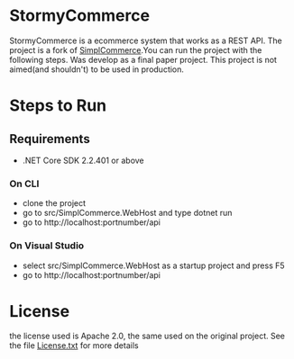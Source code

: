 # StormyCommerce 
StormyCommerce is a ecommerce system that works as a REST API. The project is a fork of [SimplCommerce](http://github.com/simplCommerce/SimplCommerce).You can run the project with the following steps. Was develop as a final paper project. This project is not aimed(and shouldn't) to be used in production.
# Steps to Run
## Requirements 
- .NET Core SDK 2.2.401 or above
### On CLI
- clone the project
- go to src/SimplCommerce.WebHost and type dotnet run 
- go to http://localhost:portnumber/api
### On Visual Studio 
- select src/SimplCommerce.WebHost as a startup project and press F5
- go to http://localhost:portnumber/api
# License
the license used is Apache 2.0, the same used on the original project. See the file [License.txt](license.txt) for more details
